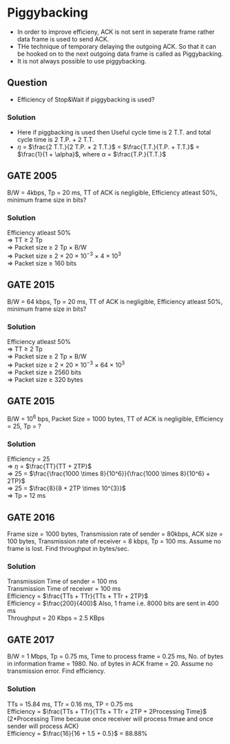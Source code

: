 # Piggybacking

- In order to improve efficieny, ACK is not sent in seperate frame rather data frame is used to send ACK.
- THe technique of temporary delaying the outgoing ACK. So that it can be hooked on to the next outgoing data frame is called as Piggybacking.
- It is not always possible to use piggybacking.

## Question
- Efficiency of Stop&Wait if piggybacking is used?

### Solution
- Here if piggbacking is used then Useful cycle time is 2 T.T. and total cycle time is 2 T.P. + 2 T.T.
- $\eta$ = $\frac{2 T.T.}{2 T.P. + 2 T.T.}$ = $\frac{T.T.}{T.P. + T.T.}$ = $\frac{1}{1 + \alpha}$, where $\alpha$ = $\frac{T.P.}{T.T.}$

## GATE 2005
B/W = 4kbps, Tp = 20 ms, TT of ACK is negligible, Efficiency atleast 50%, minimum frame size in bits?  

### Solution
Efficiency atleast 50%  
$\Rightarrow$ TT $\geq$ 2 Tp    
$\Rightarrow$ Packet size $\geq$ 2 Tp $\times$ B/W  
$\Rightarrow$ Packet size $\geq$ 2 $\times$ 20 $\times$ 10$^{-3}$ $\times$ 4 $\times$ 10$^3$    
$\Rightarrow$ Packet size $\geq$ 160 bits

## GATE 2015
B/W = 64 kbps, Tp = 20 ms, TT of ACK is negligible, Efficiency atleast 50%, minimum frame size in bits?

### Solution
Efficiency atleast 50%  
$\Rightarrow$ TT $\geq$ 2 Tp  
$\Rightarrow$ Packet size $\geq$ 2 Tp $\times$ B/W  
$\Rightarrow$ Packet size $\geq$ 2 $\times$ 20    $\times$ 10$^{-3}$ $\times$ 64 $\times$ 10$^3$   
$\Rightarrow$ Packet size $\geq$ 2560 bits  
$\Rightarrow$ Packet size $\geq$ 320 bytes

## GATE 2015
B/W = $10^6$ bps, Packet Size = 1000 bytes, TT of ACK is negligible, Efficiency = 25, Tp = ?

### Solution
Efficiency = 25  
$\Rightarrow$ $\eta$ = $\frac{TT}{TT + 2TP}$  
$\Rightarrow$ 25 = $\frac{\frac{1000 \times 8}{10^6}}{\frac{1000 \times 8}{10^6} + 2TP}$  
$\Rightarrow$ 25 = $\frac{8}{8 + 2TP \times 10^{3}}$  
$\Rightarrow$ Tp = 12 ms

## GATE 2016
Frame size = 1000 bytes, Transmission rate of sender = 80kbps, ACK size = 100 bytes, Transmission rate of receiver = 8 kbps, Tp = 100 ms. Assume no frame is lost. Find throughput in bytes/sec.

### Solution
Transmission Time of sender = 100 ms  
Transmission Time of receiver = 100 ms  
Efficiency = $\frac{TTs + TTr}{TTs + TTr + 2TP}$  
Efficiency = $\frac{200}{400}$
Also, 1 frame i.e. 8000 bits are sent in 400 ms  
Throughput = 20 Kbps = 2.5 KBps  

## GATE 2017
B/W = 1 Mbps, Tp = 0.75 ms, Time to process frame = 0.25 ms, No. of bytes in information frame = 1980. No. of bytes in ACK frame = 20. Assume no transmission error. Find efficiency.

### Solution
TTs = 15.84 ms, TTr = 0.16 ms, TP = 0.75 ms  
Efficiency = $\frac{TTs + TTr}{TTs + TTr + 2TP + 2Processing Time}$  
(2*Processing Time because once receiver will process frmae and once sender will process ACK)  
Efficiency = $\frac{16}{16 + 1.5 + 0.5}$ = 88.88%